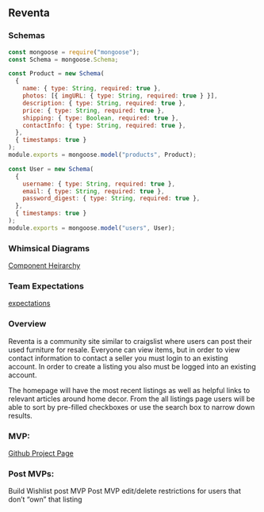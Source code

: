 ## Reventa

### Schemas

```javascript
const mongoose = require("mongoose");
const Schema = mongoose.Schema;

const Product = new Schema(
  {
    name: { type: String, required: true },
    photos: [{ imgURL: { type: String, required: true } }],
    description: { type: String, required: true },
    price: { type: String, required: true },
    shipping: { type: Boolean, required: true },
    contactInfo: { type: String, required: true },
  },
  { timestamps: true }
);
module.exports = mongoose.model("products", Product);

const User = new Schema(
  {
    username: { type: String, required: true },
    email: { type: String, required: true },
    password_digest: { type: String, required: true },
  },
  { timestamps: true }
);
module.exports = mongoose.model("users", User);
```

### Whimsical Diagrams

[Component Heirarchy](https://res.cloudinary.com/dpbzq29kr/image/upload/v1615234934/Screen_Shot_2021-03-08_at_3.20.05_PM_dgf3pw.png)

### Team Expectations

[expectations](https://docs.google.com/document/d/1N40wucCU4Yystfjp813wbzgSCg4I6vNr7_FVhVyI2ic/edit?usp=sharing)

### Overview

Reventa is a community site similar to craigslist where users can post their used furniture for resale. Everyone can view items, but in order to view contact information to contact a seller you must login to an existing account. In order to create a listing you also must be logged into an existing account.

The homepage will have the most recent listings as well as helpful links to relevant articles around home decor. From the all listings page users will be able to sort by pre-filled checkboxes or use the search box to narrow down results.

### MVP:

[Github Project Page](https://github.com/ginestah/reventa/projects/1)

### Post MVPs:

Build Wishlist post MVP
Post MVP edit/delete restrictions for users that don’t “own” that listing
